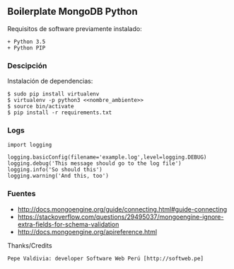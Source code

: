 ## Boilerplate MongoDB Python

Requisitos de software previamente instalado:

	+ Python 3.5
	+ Python PIP

### Descipción

Instalación de dependencias:

    $ sudo pip install virtualenv
    $ virtualenv -p python3 <<nombre_ambiente>>
    $ source bin/activate
    $ pip install -r requirements.txt

### Logs

```
import logging

logging.basicConfig(filename='example.log',level=logging.DEBUG)
logging.debug('This message should go to the log file')
logging.info('So should this')
logging.warning('And this, too')
```

### Fuentes

+ http://docs.mongoengine.org/guide/connecting.html#guide-connecting
+ https://stackoverflow.com/questions/29495037/mongoengine-ignore-extra-fields-for-schema-validation
+ http://docs.mongoengine.org/apireference.html

Thanks/Credits

    Pepe Valdivia: developer Software Web Perú [http://softweb.pe]
